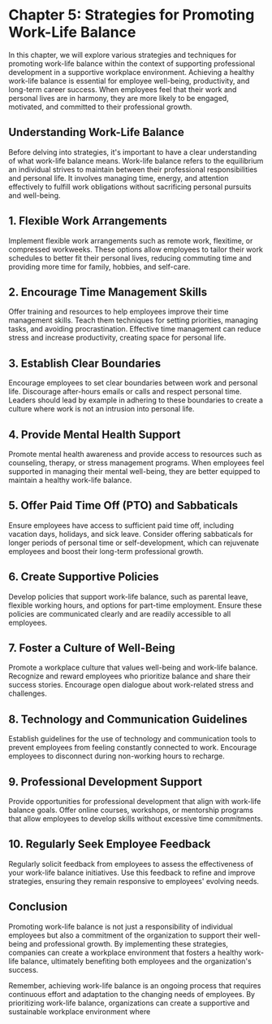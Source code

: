 Chapter 5: Strategies for Promoting Work-Life Balance
=====================================================

In this chapter, we will explore various strategies and techniques for promoting work-life balance within the context of supporting professional development in a supportive workplace environment. Achieving a healthy work-life balance is essential for employee well-being, productivity, and long-term career success. When employees feel that their work and personal lives are in harmony, they are more likely to be engaged, motivated, and committed to their professional growth.

Understanding Work-Life Balance
-------------------------------

Before delving into strategies, it's important to have a clear understanding of what work-life balance means. Work-life balance refers to the equilibrium an individual strives to maintain between their professional responsibilities and personal life. It involves managing time, energy, and attention effectively to fulfill work obligations without sacrificing personal pursuits and well-being.

**1. Flexible Work Arrangements**
---------------------------------

Implement flexible work arrangements such as remote work, flexitime, or compressed workweeks. These options allow employees to tailor their work schedules to better fit their personal lives, reducing commuting time and providing more time for family, hobbies, and self-care.

**2. Encourage Time Management Skills**
---------------------------------------

Offer training and resources to help employees improve their time management skills. Teach them techniques for setting priorities, managing tasks, and avoiding procrastination. Effective time management can reduce stress and increase productivity, creating space for personal life.

**3. Establish Clear Boundaries**
---------------------------------

Encourage employees to set clear boundaries between work and personal life. Discourage after-hours emails or calls and respect personal time. Leaders should lead by example in adhering to these boundaries to create a culture where work is not an intrusion into personal life.

**4. Provide Mental Health Support**
------------------------------------

Promote mental health awareness and provide access to resources such as counseling, therapy, or stress management programs. When employees feel supported in managing their mental well-being, they are better equipped to maintain a healthy work-life balance.

**5. Offer Paid Time Off (PTO) and Sabbaticals**
------------------------------------------------

Ensure employees have access to sufficient paid time off, including vacation days, holidays, and sick leave. Consider offering sabbaticals for longer periods of personal time or self-development, which can rejuvenate employees and boost their long-term professional growth.

**6. Create Supportive Policies**
---------------------------------

Develop policies that support work-life balance, such as parental leave, flexible working hours, and options for part-time employment. Ensure these policies are communicated clearly and are readily accessible to all employees.

**7. Foster a Culture of Well-Being**
-------------------------------------

Promote a workplace culture that values well-being and work-life balance. Recognize and reward employees who prioritize balance and share their success stories. Encourage open dialogue about work-related stress and challenges.

**8. Technology and Communication Guidelines**
----------------------------------------------

Establish guidelines for the use of technology and communication tools to prevent employees from feeling constantly connected to work. Encourage employees to disconnect during non-working hours to recharge.

**9. Professional Development Support**
---------------------------------------

Provide opportunities for professional development that align with work-life balance goals. Offer online courses, workshops, or mentorship programs that allow employees to develop skills without excessive time commitments.

**10. Regularly Seek Employee Feedback**
----------------------------------------

Regularly solicit feedback from employees to assess the effectiveness of your work-life balance initiatives. Use this feedback to refine and improve strategies, ensuring they remain responsive to employees' evolving needs.

Conclusion
----------

Promoting work-life balance is not just a responsibility of individual employees but also a commitment of the organization to support their well-being and professional growth. By implementing these strategies, companies can create a workplace environment that fosters a healthy work-life balance, ultimately benefiting both employees and the organization's success.

Remember, achieving work-life balance is an ongoing process that requires continuous effort and adaptation to the changing needs of employees. By prioritizing work-life balance, organizations can create a supportive and sustainable workplace environment where
